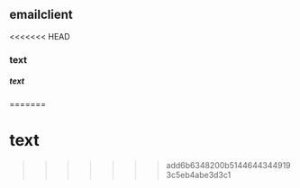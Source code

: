 ## emailclient
<<<<<<< HEAD
### text
##### text
=======
# text
>>>>>>> add6b6348200b51446443449193c5eb4abe3d3c1
